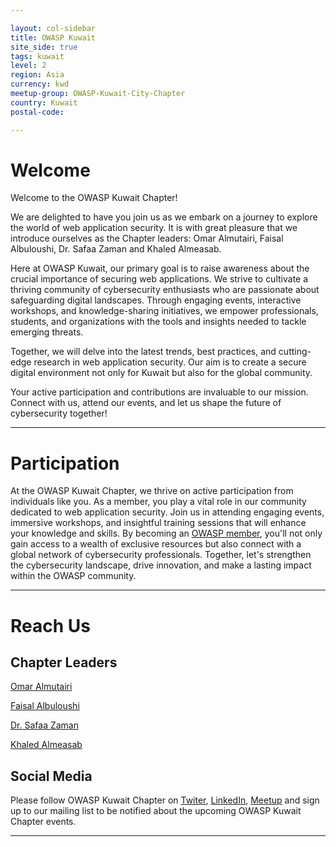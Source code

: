 ```yaml
---

layout: col-sidebar
title: OWASP Kuwait
site_side: true
tags: kuwait
level: 2
region: Asia
currency: kwd
meetup-group: OWASP-Kuwait-City-Chapter
country: Kuwait
postal-code: 

---
```

<!-- rebuild -->

# Welcome

Welcome to the OWASP Kuwait Chapter!

We are delighted to have you join us as we embark on a journey to explore the world of web application security. It is with great pleasure that we introduce ourselves as the Chapter leaders: Omar Almutairi, Faisal Albuloushi, Dr. Safaa Zaman and Khaled Almeasab.

Here at OWASP Kuwait, our primary goal is to raise awareness about the crucial importance of securing web applications. We strive to cultivate a thriving community of cybersecurity enthusiasts who are passionate about safeguarding digital landscapes. Through engaging events, interactive workshops, and knowledge-sharing initiatives, we empower professionals, students, and organizations with the tools and insights needed to tackle emerging threats.

Together, we will delve into the latest trends, best practices, and cutting-edge research in web application security. Our aim is to create a secure digital environment not only for Kuwait but also for the global community.

Your active participation and contributions are invaluable to our mission. Connect with us, attend our events, and let us shape the future of cybersecurity together!

---
# Participation

At the OWASP Kuwait Chapter, we thrive on active participation from individuals like you. As a member, you play a vital role in our community dedicated to web application security. Join us in attending engaging events, immersive workshops, and insightful training sessions that will enhance your knowledge and skills. By becoming an [OWASP member](https://owasp.org/membership/), you'll not only gain access to a wealth of exclusive resources but also connect with a global network of cybersecurity professionals. Together, let's strengthen the cybersecurity landscape, drive innovation, and make a lasting impact within the OWASP community.

---
# Reach Us
## Chapter Leaders
[Omar Almutairi](mailto:omar.almutairi@owasp.org)

[Faisal Albuloushi](mailto:faisal.albuloshi@owasp.org)

[Dr. Safaa Zaman](mailto:safaa.zaman@owasp.org)

[Khaled Almeasab](mailto:khaled.almesab@owasp.org)

## Social Media
Please follow OWASP Kuwait Chapter on [Twiter](https://twitter.com/OWASPKuwait), [LinkedIn](https://www.linkedin.com/company/owasp-kuwait-chapter/), [Meetup](https://www.meetup.com/OWASP-Kuwait-City-Chapter/) and sign up to our mailing list to be notified about the upcoming OWASP Kuwait Chapter events.

---
